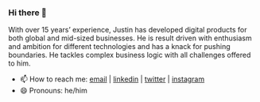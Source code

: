 ### Hi there 👋

With over 15 years’ experience, Justin has developed digital products for both global and mid-sized businesses. 
He is result driven with enthusiasm and ambition for different technologies and has a knack for pushing boundaries. He tackles complex business logic with all challenges offered to him.

- 📫 How to reach me: [email](justin@fuchsfox.com) | [linkedin](https://www.linkedin.com/in/jctfox/) | [twitter](https://twitter.com/_jctf) | [instagram](https://www.instagram.com/jctfox/)
- 😄 Pronouns: he/him


<!--
**jctf/jctf** is a ✨ _special_ ✨ repository because its `README.md` (this file) appears on your GitHub profile.

Here are some ideas to get you started:

- 🔭 I’m currently working on ...
- 🌱 I’m currently learning ...
- 👯 I’m looking to collaborate on ...
- 🤔 I’m looking for help with ...
- 💬 Ask me about ...
- 📫 How to reach me: ...
- 😄 Pronouns: ...
- ⚡ Fun fact: ...
-->
